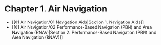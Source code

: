 # Chapter 1. Air Navigation

- [[01 Air Navigation/01 Navigation Aids|Section 1. Navigation Aids]]
- [[01 Air Navigation/02 Performance-Based Navigation (PBN) and Area Navigation (RNAV)|Section 2. Performance-Based Navigation (PBN) and Area Navigation (RNAV)]]